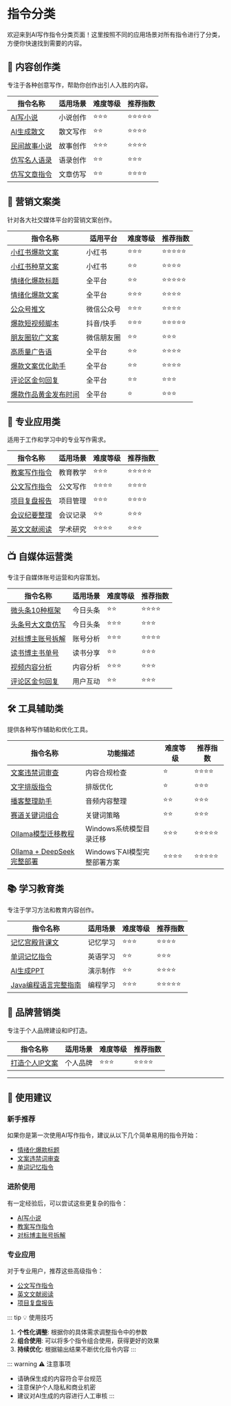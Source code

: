 # 指令分类

欢迎来到AI写作指令分类页面！这里按照不同的应用场景对所有指令进行了分类，方便你快速找到需要的内容。

## 📝 内容创作类

专注于各种创意写作，帮助你创作出引人入胜的内容。

| 指令名称 | 适用场景 | 难度等级 | 推荐指数 |
|---------|---------|---------|---------|
| [AI写小说](./content/ai-novel.md) | 小说创作 | ⭐⭐⭐ | ⭐⭐⭐⭐⭐ |
| [AI生成散文](./content/ai-prose.md) | 散文写作 | ⭐⭐ | ⭐⭐⭐⭐ |
| [民间故事小说](./content/folk-story.md) | 故事创作 | ⭐⭐⭐ | ⭐⭐⭐⭐ |
| [仿写名人语录](./content/quote-imitation.md) | 语录创作 | ⭐⭐ | ⭐⭐⭐ |
| [仿写文章指令](./content/article-imitation.md) | 文章仿写 | ⭐⭐ | ⭐⭐⭐⭐ |

## 📱 营销文案类

针对各大社交媒体平台的营销文案创作。

| 指令名称 | 适用平台 | 难度等级 | 推荐指数 |
|---------|---------|---------|---------|
| [小红书爆款文案](./marketing/xiaohongshu-viral.md) | 小红书 | ⭐⭐⭐ | ⭐⭐⭐⭐⭐ |
| [小红书种草文案](./marketing/xiaohongshu-planting.md) | 小红书 | ⭐⭐ | ⭐⭐⭐⭐ |
| [情绪化爆款标题](./marketing/emotional-title.md) | 全平台 | ⭐⭐ | ⭐⭐⭐⭐⭐ |
| [情绪化爆款文案](./marketing/emotional-content.md) | 全平台 | ⭐⭐⭐ | ⭐⭐⭐⭐ |
| [公众号推文](./marketing/wechat-article.md) | 微信公众号 | ⭐⭐⭐ | ⭐⭐⭐⭐ |
| [爆款短视频脚本](./content/short-video-script.md) | 抖音/快手 | ⭐⭐⭐ | ⭐⭐⭐⭐⭐ |
| [朋友圈软广文案](./marketing/wechat-moments.md) | 微信朋友圈 | ⭐⭐ | ⭐⭐⭐ |
| [高质量广告语](./marketing/advertisement.md) | 全平台 | ⭐⭐ | ⭐⭐⭐⭐ |
| [爆款文案优化助手](./marketing/content-optimizer.md) | 全平台 | ⭐⭐ | ⭐⭐⭐⭐ |
| [评论区金句回复](./marketing/comment-engagement.md) | 全平台 | ⭐⭐ | ⭐⭐⭐ |
| [爆款作品黄金发布时间](./marketing/golden-time.md) | 全平台 | ⭐ | ⭐⭐⭐ |

## 💼 专业应用类

适用于工作和学习中的专业写作需求。

| 指令名称 | 适用场景 | 难度等级 | 推荐指数 |
|---------|---------|---------|---------|
| [教案写作指令](./professional/lesson-plan.md) | 教育教学 | ⭐⭐⭐ | ⭐⭐⭐⭐⭐ |
| [公文写作指令](./professional/official-document.md) | 公文写作 | ⭐⭐⭐⭐ | ⭐⭐⭐⭐ |
| [项目复盘报告](./professional/project-review.md) | 项目管理 | ⭐⭐⭐ | ⭐⭐⭐⭐ |
| [会议纪要整理](./professional/meeting-summary.md) | 会议记录 | ⭐⭐ | ⭐⭐⭐ |
| [英文文献阅读](./professional/english-literature.md) | 学术研究 | ⭐⭐⭐⭐ | ⭐⭐⭐ |

## 📺 自媒体运营类

专注于自媒体账号运营和内容策划。

| 指令名称 | 适用场景 | 难度等级 | 推荐指数 |
|---------|---------|---------|---------|
| [微头条10种框架](./media/weitoutiao-framework.md) | 今日头条 | ⭐⭐ | ⭐⭐⭐⭐ |
| [头条号大文章仿写](./media/toutiao-article.md) | 今日头条 | ⭐⭐⭐ | ⭐⭐⭐ |
| [对标博主账号拆解](./media/blogger-analysis.md) | 账号分析 | ⭐⭐⭐ | ⭐⭐⭐⭐ |
| [读书博主书单号](./media/book-recommendation.md) | 读书分享 | ⭐⭐ | ⭐⭐⭐ |
| [视频内容分析](./media/video-analysis.md) | 内容分析 | ⭐⭐⭐ | ⭐⭐⭐ |
| [评论区金句回复](./media/comment-reply.md) | 用户互动 | ⭐⭐ | ⭐⭐⭐ |

## 🛠️ 工具辅助类

提供各种写作辅助和优化工具。

| 指令名称 | 功能描述 | 难度等级 | 推荐指数 |
|---------|---------|---------|---------|
| [文案违禁词审查](tools/内容审核.md) | 内容合规检查 | ⭐ | ⭐⭐⭐⭐ |
| [文字排版指令](tools/文本格式化.md) | 排版优化 | ⭐ | ⭐⭐⭐ |
| [播客整理助手](tools/播客整理器.md) | 音频内容整理 | ⭐⭐ | ⭐⭐⭐ |
| [赛道关键词组合](tools/关键词组合.md) | 关键词策略 | ⭐⭐ | ⭐⭐⭐ |
| [Ollama模型迁移教程](../tools/AI工具/Ollama迁移.md) | Windows系统模型目录迁移 | ⭐⭐⭐ | ⭐⭐⭐⭐⭐ |
| [Ollama + DeepSeek完整部署](../tools/AI工具/Ollama%20DeepSeek.md) | Windows下AI模型完整部署方案 | ⭐⭐⭐⭐ | ⭐⭐⭐⭐⭐ |

## 📚 学习教育类

专注于学习方法和教育内容创作。

| 指令名称 | 适用场景 | 难度等级 | 推荐指数 |
|---------|---------|---------|---------|
| [记忆宫殿背课文](./education/memory-palace.md) | 记忆学习 | ⭐⭐⭐ | ⭐⭐⭐⭐ |
| [单词记忆指令](./education/word-memory.md) | 英语学习 | ⭐⭐ | ⭐⭐⭐ |
| [AI生成PPT](./education/ai-ppt.md) | 演示制作 | ⭐⭐ | ⭐⭐⭐⭐ |
| [Java编程语言完整指南](./education/java-programming-guide.md) | 编程学习 | ⭐⭐⭐ | ⭐⭐⭐⭐⭐ |

## 🎯 品牌营销类

专注于个人品牌建设和IP打造。

| 指令名称 | 适用场景 | 难度等级 | 推荐指数 |
|---------|---------|---------|---------|
| [打造个人IP文案](./branding/personal-ip.md) | 个人品牌 | ⭐⭐⭐ | ⭐⭐⭐⭐ |

---

## 🎯 使用建议

### 新手推荐
如果你是第一次使用AI写作指令，建议从以下几个简单易用的指令开始：
- [情绪化爆款标题](./marketing/emotional-title.md)
- [文案违禁词审查](tools/内容审核.md)
- [单词记忆指令](./education/word-memory.md)

### 进阶使用
有一定经验后，可以尝试这些更复杂的指令：
- [AI写小说](./content/ai-novel.md)
- [教案写作指令](./professional/lesson-plan.md)
- [对标博主账号拆解](./media/blogger-analysis.md)

### 专业应用
对于专业用户，推荐这些高级指令：
- [公文写作指令](./professional/official-document.md)
- [英文文献阅读](./professional/english-literature.md)
- [项目复盘报告](./professional/project-review.md)

::: tip 💡 使用技巧
1. **个性化调整**: 根据你的具体需求调整指令中的参数
2. **组合使用**: 可以将多个指令组合使用，获得更好的效果
3. **持续优化**: 根据输出结果不断优化指令内容
:::

::: warning ⚠️ 注意事项
- 请确保生成的内容符合平台规范
- 注意保护个人隐私和商业机密
- 建议对AI生成的内容进行人工审核
:::